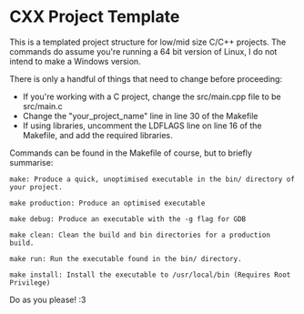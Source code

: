 # CXX Project Template

This is a templated project structure for low/mid size C/C++ projects. The commands do assume you're running a 64 bit version of Linux, I do not intend to make a Windows version.

There is only a handful of things that need to change before proceeding:
- If you're working with a C project, change the src/main.cpp file to be src/main.c
- Change the "your_project_name" line in line 30 of the Makefile
- If using libraries, uncomment the LDFLAGS line on line 16 of the Makefile, and add the required libraries.

Commands can be found in the Makefile of course, but to briefly summarise:

```
make: Produce a quick, unoptimised executable in the bin/ directory of your project.

make production: Produce an optimised executable

make debug: Produce an executable with the -g flag for GDB

make clean: Clean the build and bin directories for a production build.

make run: Run the executable found in the bin/ directory. 

make install: Install the executable to /usr/local/bin (Requires Root Privilege)
```

Do as you please! :3
